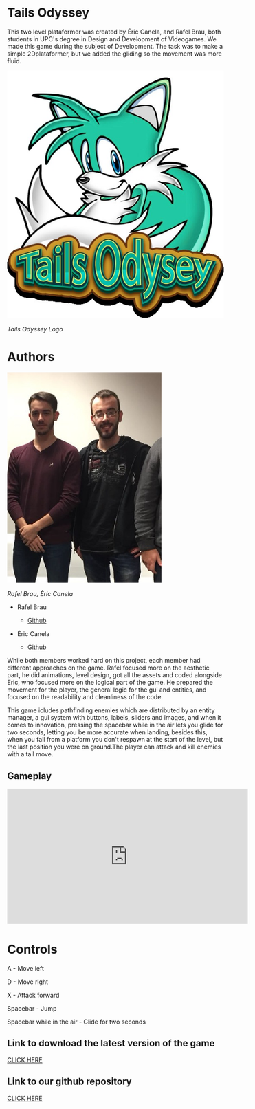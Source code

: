 ﻿# Tails Odyssey

This two level plataformer was created by Éric Canela, and Rafel Brau, 
both students in UPC's degree in Design and Development of Videogames.
We made this game during the subject of Development. The task was to make a simple 2Dplataformer, but we added the gliding so the movement was more fluid.

![](Tails_Odyssey.jpeg)

_Tails Odyssey Logo_

# Authors

![alt Authors](Authors.jpeg)

 <em> Rafel Brau, Èric Canela </em>

- Rafel Brau
    - [Github](https://github.com/Rafefix)

- Èric Canela
    - [Github](https://github.com/knela96)
    
While both members worked hard on this project, each member had different approaches on the game. Rafel focused more on the aesthetic part, he did animations, level design, got all the assets and coded alongside Eric, who focused more on the logical part of the game. He prepared the movement for the player, the general logic for the gui and entities, and focused on the readability and cleanliness of the code.

This game icludes pathfinding enemies which are distributed by an entity manager, a gui system with buttons, labels, sliders and images, and when it comes to innovation, pressing the spacebar while in the air lets you glide for two seconds, letting you be more accurate when landing, besides this, when you fall from a platform you don't respawn at the start of the level, but the last position you were on ground.The player can attack and kill enemies with a tail move. 

## Gameplay

<iframe width="560" height="315" src="https://www.youtube.com/embed/2Incg4SW85A" frameborder="0" allow="accelerometer; autoplay; encrypted-media; gyroscope; picture-in-picture" allowfullscreen></iframe>

# Controls

A - Move left

D - Move right

X - Attack forward

Spacebar - Jump

Spacebar while in the air - Glide for two seconds

## Link to download the latest version of the game  
  [CLICK HERE](https://github.com/knela96/Tails-Odyssey/releases/tag/)

## Link to our github repository
  [CLICK HERE](https://github.com/knela96/Tails-Odyssey)


